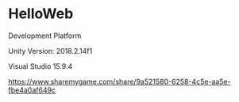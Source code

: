 # HelloWeb

Development Platform

Unity Version: 2018.2.14f1

Visual Studio 15.9.4

https://www.sharemygame.com/share/9a521580-6258-4c5e-aa5e-fbe4a0af649c